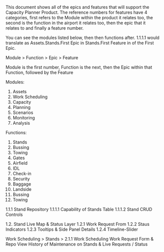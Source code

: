 This document shows all of the epics and features that will support the Capacity Planner Product. The reference numbers for features have 4 categories, first refers to the Module within the product it relates too, the second is the function in the airport it relates too, then the epic that it relates to and finally a feature number.

You can see the modules listed below, then then functions after. 1.1.1.1 would translate as Assets.Stands.First Epic in Stands.First Feature in of the First Epic.

Module > Function > Epic > Feature

Module is the first number, Function is the next, then the Epic within that Function, followed by the Feature

Modules:
1. Assets
2. Work Scheduling
3. Capacity
4. Planning
5. Scenarios
6. Monitoring
7. Analysis

Functions:
1. Stands
2. Bussing
3. Towing
4. Gates
5. Airfield
6. IDL
7. Check-in
8. Security
9. Baggage
10. Landside
11. Bussing
12. Towing 

1.1.1 Stand Repository
1.1.1.1 Capability of Stands Table
1.1.1.2 Stand CRUD Controls

1.2. Stand Live Map & Status Layer
1.2.1 Work Request From
1.2.2 Staus Indicators
1.2.3 Tooltips & Side Panel Details
1.2.4 Timeline-Slider

Work Scheduling > Stands > 
2.1.1 Work Scheduling
Work Request Form & Repo View
History of Maintenance on Stands & Live Requests / Status

